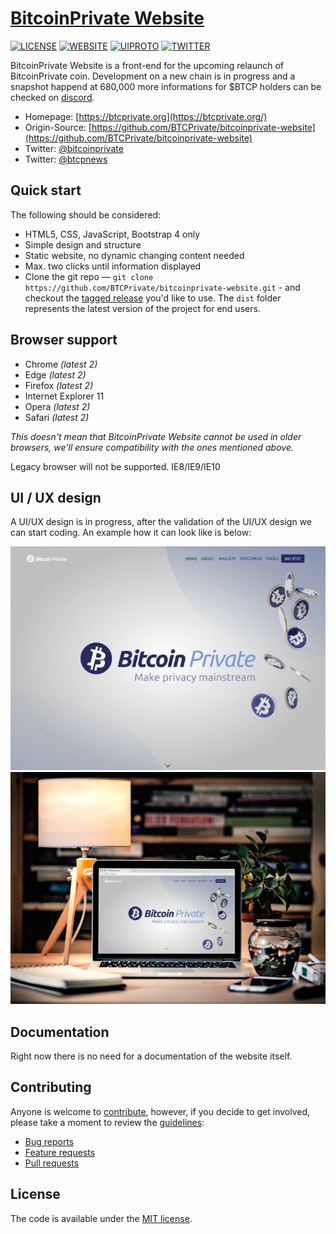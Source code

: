 # [BitcoinPrivate Website](https://btcprivate.org/)
[![LICENSE](https://img.shields.io/github/license/rn54n/bitcoinprivate-website)](bitcoinprivate-website/blob/main/LICENSE.txt)
[![WEBSITE](https://img.shields.io/website?url=https%3A%2F%2Fbtcprivate.org)](https://img.shields.io/website?url=https%3A%2F%2Fbtcprivate.org)
[![UIPROTO](https://img.shields.io/badge/dynamic/json?color=blue&label=UI%20prototype%20dev&query=progress&url=https%3A%2F%2Fraw.githubusercontent.com%2Frn54n%2Fbitcoinprivate-website%2Fmain%2F.github%2FBADGES.json)](https://github.com/BTCPrivate/bitcoinprivate-website)
[![TWITTER](https://img.shields.io/twitter/follow/btcpnews?style=social)](https://img.shields.io/twitter/follow/btcpnews?style=social)

BitcoinPrivate Website is a front-end for the upcoming relaunch of BitcoinPrivate coin. Development on a new chain is in progress and a snapshot happend at 680,000 more informations for $BTCP holders can be checked on [discord](https://discord.gg/2Q2rRjpEzr).

* Homepage: [https://btcprivate.org](https://btcprivate.org/)
* Origin-Source: [https://github.com/BTCPrivate/bitcoinprivate-website](https://github.com/BTCPrivate/bitcoinprivate-website)
* Twitter: [@bitcoinprivate](https://twitter.com/bitcoinprivate)
* Twitter: [@btcpnews](https://twitter.com/btcpnews)

## Quick start

The following should be considered:

* HTML5, CSS, JavaScript, Bootstrap 4 only
* Simple design and structure
* Static website, no dynamic changing content needed
* Max. two clicks until information displayed
* Clone the git repo — `git clone
  https://github.com/BTCPrivate/bitcoinprivate-website.git` - and checkout the
  [tagged release](https://github.com/rn54n/bitcoinprivate-website/releases)
  you'd like to use. The `dist` folder represents the latest version of the
  project for end users.
  
## Browser support
  
* Chrome *(latest 2)*
* Edge *(latest 2)*
* Firefox *(latest 2)*
* Internet Explorer 11
* Opera *(latest 2)*
* Safari *(latest 2)*

*This doesn't mean that BitcoinPrivate Website cannot be used in older browsers,
we'll ensure compatibility with the ones mentioned above.*

Legacy browser will not be supported. IE8/IE9/IE10

## UI / UX design

A UI/UX design is in progress, after the validation of the UI/UX design we can start coding. An example how it can look like is below:

![UI/UX Prototype](.github/btcp_prototype_v1.jpg?raw=true "BTCP UI/UX design prototype")
![UI/UX Prototype](.github/btcp_mockup_2__720x531.jpg?raw=true "BTCP UI/UX mockup 2")

## Documentation

Right now there is no need for a documentation of the website itself.

## Contributing

Anyone is welcome to [contribute](.github/CONTRIBUTING.md), however, if you decide to get
involved, please take a moment to review the [guidelines](.github/CONTRIBUTING.md):

* [Bug reports](.github/CONTRIBUTING.md#bugs)
* [Feature requests](.github/CONTRIBUTING.md#features)
* [Pull requests](.github/CONTRIBUTING.md#pull-requests)

## License

The code is available under the [MIT license](LICENSE.txt).
